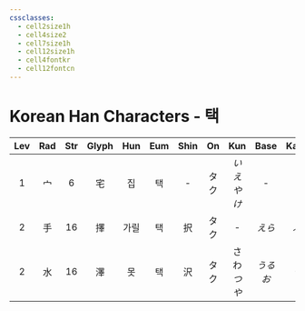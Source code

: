 ```yaml
---
cssclasses:
  - cell2size1h
  - cell4size2
  - cell7size1h
  - cell12size1h
  - cell4fontkr
  - cell12fontcn
---
```


# Korean Han Characters - 택

| Lev | Rad | Str | Glyph | Hun | Eum | Shin | On  |    Kun     | Base  | Kana | Simp |    Man     |  Can  |         Viet          |
| :-: | :-: | :-: | :---: | :-: | :-: | :--: | :-: | :--------: | :---: | :--: | :--: | :--------: | :---: | :-------------------: |
|  1  |  宀  |  6  |   宅   |  집  |  택  |  -   | タク  | *いえ<br>やけ* |   -   |  -   |  -   |    zhái    | zaak6 | trạch<br>trãi<br>trại |
|  2  |  手  | 16  |   擇   | 가릴  |  택  |  択   | タク  |     -      | *えら*  | *ぶ*  |  择   | zé<br>zhái | zaak6 |         trạch         |
|  2  |  水  | 16  |   澤   |  못  |  택  |  沢   | タク  | さわ<br>*つや* | *うるお* | *う*  |  泽   |     zé     | zaak6 |         rạch          |
